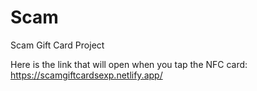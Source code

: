 # Scam
 Scam Gift Card Project



 Here is the link that will open when you tap the NFC card: https://scamgiftcardsexp.netlify.app/
